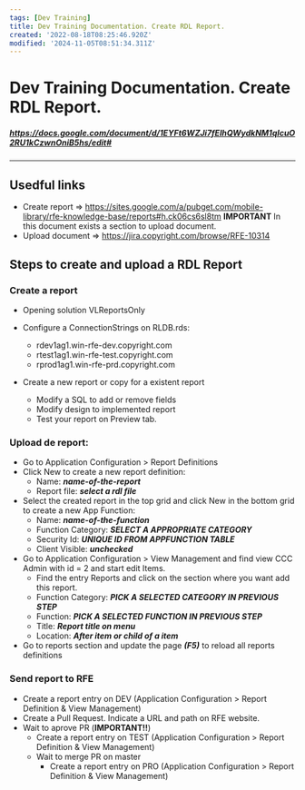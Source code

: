 ```yaml
---
tags: [Dev Training]
title: Dev Training Documentation. Create RDL Report.
created: '2022-08-18T08:25:46.920Z'
modified: '2024-11-05T08:51:34.311Z'
---
```


# Dev Training Documentation. Create RDL Report.

##### https://docs.google.com/document/d/1EYFt6WZJi7fEIhQWydkNM1qIcuO2RU1kCzwnOniB5hs/edit#

*****************************
## Usedful links
- Create report => https://sites.google.com/a/pubget.com/mobile-library/rfe-knowledge-base/reports#h.ck06cs6sl8tm
    **IMPORTANT** In this document exists a section to upload document.
- Upload document => https://jira.copyright.com/browse/RFE-10314

 
## Steps to create and upload a RDL Report
### Create a report
- Opening solution VLReportsOnly
- Configure a ConnectionStrings on RLDB.rds:
    * rdev1ag1.win-rfe-dev.copyright.com
    * rtest1ag1.win-rfe-test.copyright.com
    * rprod1ag1.win-rfe-prd.copyright.com 	

- Create a new report or copy for a existent report
    * Modify a SQL to add or remove fields
    * Modify design to implemented report
    * Test your report on Preview tab.

### Upload de report:
- Go to Application Configuration > Report Definitions
- Click New to create a new report definition:
    - Name: ***name-of-the-report***
    - Report file: ***select a rdl file***
- Select the created report in the top grid and click New in the bottom grid to create a new App Function:
    - Name: ***name-of-the-function***
    - Function Category: ***SELECT A APPROPRIATE CATEGORY***
    - Security Id: ***UNIQUE ID FROM APPFUNCTION TABLE***
    - Client Visible: ***unchecked***
- Go to Application Configuration > View Management and find view CCC Admin with id = 2 and start edit Items.
    - Find the entry Reports and click on the section where you want add this report.
    - Function Category: ***PICK A SELECTED CATEGORY IN PREVIOUS STEP***
    - Function: ***PICK A SELECTED FUNCTION IN PREVIOUS STEP***
    - Title: ***Report title on menu***
    - Location: ***After item or child of a item***
- Go to reports section and update the page ***(F5)*** to reload all reports definitions


### Send report to RFE
- Create a report entry on DEV (Application Configuration > Report Definition & View Management)
- Create a Pull Request. Indicate a URL and path on RFE website.
- Wait to aprove PR (**IMPORTANT!!**)
    - Create a report entry on TEST (Application Configuration > Report Definition & View Management)
    - Wait to merge PR on master
        - Create a report entry on PRO (Application Configuration > Report Definition & View Management)
